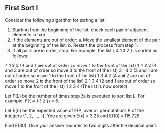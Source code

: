 ## First Sort I

Consider the following algorithm for sorting a list:

1. Starting from the beginning of the list, check each pair of adjacent elements in turn.
2. If the elements are out of order:
a. Move the smallest element of the pair at the beginning of the list.
b. Restart the process from step 1.
3. If all pairs are in order, stop.
For example, the list { 4 1 3 2 } is sorted as follows:

4 1 3 2 (4 and 1 are out of order so move 1 to the front of the list)
1 4 3 2 (4 and 3 are out of order so move 3 to the front of the list)
3 1 4 2 (3 and 1 are out of order so move 1 to the front of the list)
1 3 4 2 (4 and 2 are out of order so move 2 to the front of the list)
2 1 3 4 (2 and 1 are out of order so move 1 to the front of the list)
1 2 3 4 (The list is now sorted)

Let F(L) be the number of times step 2a is executed to sort list L. For example, F({ 4 1 3 2 }) = 5.

Let E(n) be the expected value of F(P) over all permutations P of the integers {1, 2, ..., n}.
You are given E(4) = 3.25 and E(10) = 115.725.

Find E(30). Give your answer rounded to two digits after the decimal point.
